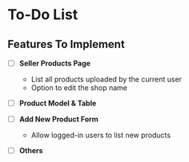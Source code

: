 # To-Do List

## Features To Implement

- [ ] **Seller Products Page**
  - List all products uploaded by the current user
  - Option to edit the shop name
  
- [ ] **Product Model & Table**

- [ ] **Add New Product Form**
  - Allow logged-in users to list new products

- [ ] **Others**